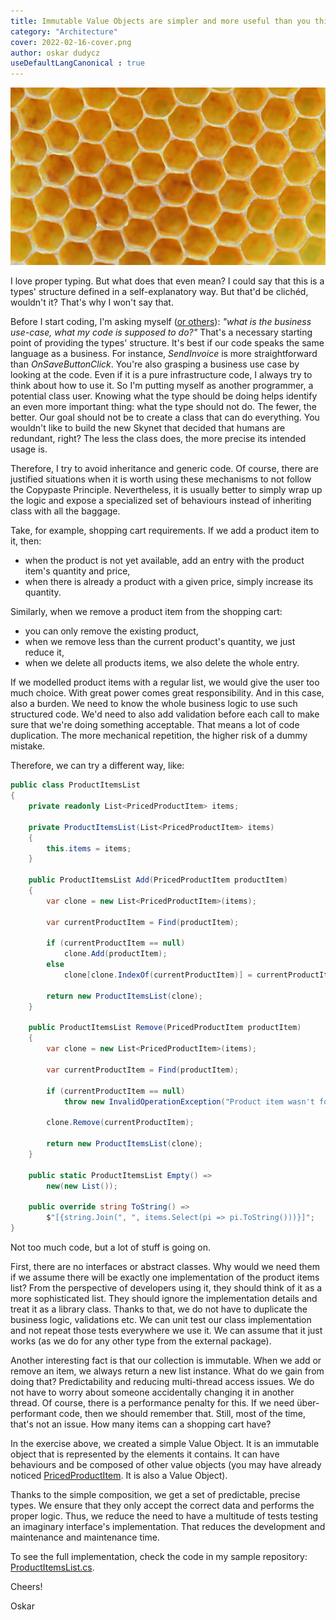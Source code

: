 ```yaml
---
title: Immutable Value Objects are simpler and more useful than you think!
category: "Architecture"
cover: 2022-02-16-cover.png
author: oskar dudycz
useDefaultLangCanonical : true
---
```


![cover](2022-02-16-cover.png)

I love proper typing. But what does that even mean? I could say that this is a types' structure defined in a self-explanatory way. But that'd be clichéd, wouldn't it? That's why I won't say that.

Before I start coding, I'm asking myself ([or others](/en/bring_me_problems_not_solutions/)): _"what is the business use-case, what my code is supposed to do?"_ That's a necessary starting point of providing the types' structure. It's best if our code speaks the same language as a business. For instance, _SendInvoice_ is more straightforward than _OnSaveButtonClick_. You're also grasping a business use case by looking at the code. Even if it is a pure infrastructure code, I always try to think about how to use it. So I'm putting myself as another programmer, a potential class user. Knowing what the type should be doing helps identify an even more important thing: what the type should not do. The fewer, the better. Our goal should not be to create a class that can do everything. You wouldn't like to build the new Skynet that decided that humans are redundant, right? The less the class does, the more precise its intended usage is.

Therefore, I try to avoid inheritance and generic code. Of course, there are justified situations when it is worth using these mechanisms to not follow the Copypaste Principle. Nevertheless, it is usually better to simply wrap up the logic and expose a specialized set of behaviours instead of inheriting class with all the baggage.

Take, for example, shopping cart requirements. If we add a product item to it, then:
- when the product is not yet available, add an entry with the product item's quantity and price,
- when there is already a product with a given price, simply increase its quantity.

Similarly, when we remove a product item from the shopping cart:
- you can only remove the existing product,
- when we remove less than the current product's quantity, we just reduce it,
- when we delete all products items, we also delete the whole entry.

If we modelled product items with a regular list, we would give the user too much choice. With great power comes great responsibility. And in this case, also a burden. We need to know the whole business logic to use such structured code. We'd need to also add validation before each call to make sure that we're doing something acceptable. That means a lot of code duplication. The more mechanical repetition, the higher risk of a dummy mistake. 

Therefore, we can try a different way, like:

```csharp
public class ProductItemsList
{
    private readonly List<PricedProductItem> items;

    private ProductItemsList(List<PricedProductItem> items)
    {
        this.items = items;
    }

    public ProductItemsList Add(PricedProductItem productItem)
    {
        var clone = new List<PricedProductItem>(items);

        var currentProductItem = Find(productItem);

        if (currentProductItem == null)
            clone.Add(productItem);
        else
            clone[clone.IndexOf(currentProductItem)] = currentProductItem.MergeWith(productItem);

        return new ProductItemsList(clone);
    }

    public ProductItemsList Remove(PricedProductItem productItem)
    {
        var clone = new List<PricedProductItem>(items);

        var currentProductItem = Find(productItem);

        if (currentProductItem == null)
            throw new InvalidOperationException("Product item wasn't found");

        clone.Remove(currentProductItem);

        return new ProductItemsList(clone);
    }
   
    public static ProductItemsList Empty() =>
        new(new List());

    public override string ToString() =>
        $"[{string.Join(", ", items.Select(pi => pi.ToString()))}]";
}
```

Not too much code, but a lot of stuff is going on.

First, there are no interfaces or abstract classes. Why would we need them if we assume there will be exactly one implementation of the product items list? From the perspective of developers using it, they should think of it as a more sophisticated list. They should ignore the implementation details and treat it as a library class. Thanks to that, we do not have to duplicate the business logic, validations etc. We can unit test our class implementation and not repeat those tests everywhere we use it. We can assume that it just works (as we do for any other type from the external package).

Another interesting fact is that our collection is immutable. When we add or remove an item, we always return a new list instance. What do we gain from doing that? Predictability and reducing multi-thread access issues. We do not have to worry about someone accidentally changing it in another thread. Of course, there is a performance penalty for this. If we need über-performant code, then we should remember that. Still, most of the time, that's not an issue. How many items can a shopping cart have?

In the exercise above, we created a simple Value Object. It is an immutable object that is represented by the elements it contains. It can have behaviours and be composed of other value objects (you may have already noticed [PricedProductItem](https://github.com/oskardudycz/EventSourcing.NetCore/blob/main/Sample/EventStoreDB/Simple/ECommerce/ShoppingCarts/ProductItems/PricedProductItem.cs). It is also a Value Object).

Thanks to the simple composition, we get a set of predictable, precise types. We ensure that they only accept the correct data and performs the proper logic. Thus, we reduce the need to have a multitude of tests testing an imaginary interface's implementation. That reduces the development and maintenance and maintenance time.

To see the full implementation, check the code in my sample repository: [ProductItemsList.cs](https://github.com/oskardudycz/EventSourcing.NetCore/blob/main/Sample/EventStoreDB/Simple/ECommerce/ShoppingCarts/ProductItems/ProductItemsList.cs).

Cheers!

Oskar